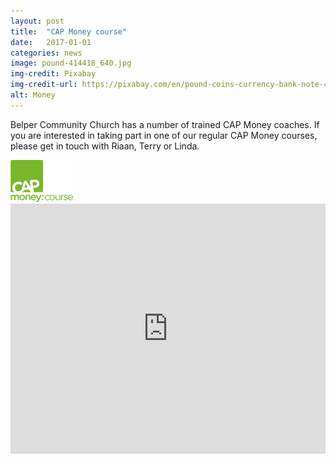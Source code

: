 ```yaml
---
layout: post
title:  "CAP Money course"
date:   2017-01-01
categories: news
image: pound-414418_640.jpg
img-credit: Pixabay
img-credit-url: https://pixabay.com/en/pound-coins-currency-bank-note-414418/
alt: Money
---
```

Belper Community Church has a number of trained CAP Money coaches. If you are interested in taking part in one of our regular CAP Money courses, please get in touch with Riaan, Terry or Linda.

<img src="/assets/post-images/cap-money-course-logo_green.png" width="100" />

<iframe width="100%" height="400" src="https://www.youtube.com/embed/kGyjbNdI21Y" frameborder="0" allowfullscreen></iframe>